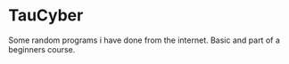 # TauCyber

Some random programs i have done from the internet. Basic and part of a beginners course.
